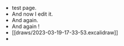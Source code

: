- test page.
- And now I edit it.
- And again.
- And again !
- [[draws/2023-03-19-17-33-53.excalidraw]]
-